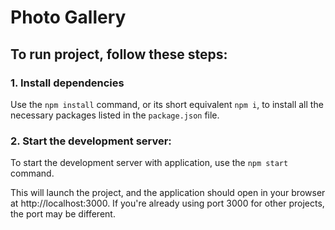 # Photo Gallery

## To run project, follow these steps:

### 1. Install dependencies
Use the `npm install` command, or its short equivalent `npm i`, to install all the necessary packages listed in the `package.json` file.

### 2. Start the development server:

To start the development server with application, use the `npm start` command.

This will launch the project, and the application should open in your browser at http://localhost:3000. If you're already using port 3000 for other projects, the port may be different.